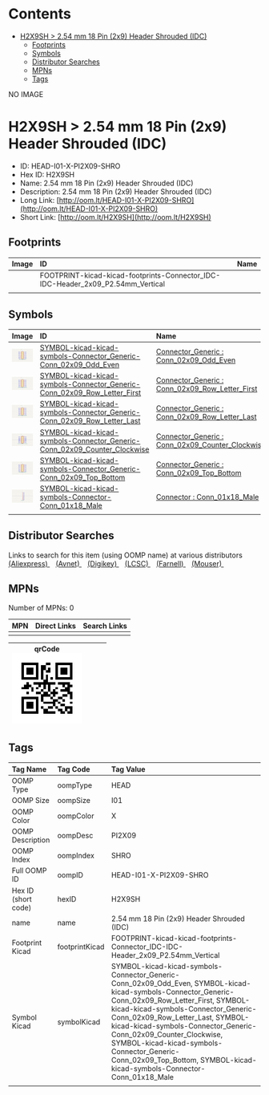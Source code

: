 



Contents
========

* [H2X9SH > 2.54 mm 18 Pin (2x9) Header Shrouded (IDC)](#h2x9sh--254-mm-18-pin-2x9-header-shrouded-idc)
	* [Footprints](#footprints)
	* [Symbols](#symbols)
	* [Distributor Searches](#distributor-searches)
	* [MPNs](#mpns)
	* [Tags](#tags)
  
NO IMAGE  
# H2X9SH > 2.54 mm 18 Pin (2x9) Header Shrouded (IDC)

- ID: HEAD-I01-X-PI2X09-SHRO
- Hex ID: H2X9SH
- Name: 2.54 mm 18 Pin (2x9) Header Shrouded (IDC)
- Description: 2.54 mm 18 Pin (2x9) Header Shrouded (IDC)
- Long Link: [http://oom.lt/HEAD-I01-X-PI2X09-SHRO](http://oom.lt/HEAD-I01-X-PI2X09-SHRO)
- Short Link: [http://oom.lt/H2X9SH](http://oom.lt/H2X9SH)

## Footprints
  

|Image|ID|Name|
| :--- | :--- | :--- |
||FOOTPRINT-kicad-kicad-footprints-Connector_IDC-IDC-Header_2x09_P2.54mm_Vertical||
||||

## Symbols
  

|Image|ID|Name|
| :--- | :--- | :--- |
|[![](https://raw.githubusercontent.com/oomlout/oomlout_OOMP_eda_V2/main/SYMBOL/kicad/kicad-symbols/Connector_Generic/Conn_02x09_Odd_Even/image_140.png)](https://github.com/oomlout/oomlout_OOMP_eda_V2/tree/main/SYMBOL/kicad/kicad-symbols/Connector_Generic/Conn_02x09_Odd_Even/)|[SYMBOL-kicad-kicad-symbols-Connector_Generic-Conn_02x09_Odd_Even](https://github.com/oomlout/oomlout_OOMP_eda_V2/tree/main/SYMBOL/kicad/kicad-symbols/Connector_Generic/Conn_02x09_Odd_Even/)|[Connector_Generic : Conn_02x09_Odd_Even](https://github.com/oomlout/oomlout_OOMP_eda_V2/tree/main/SYMBOL/kicad/kicad-symbols/Connector_Generic/Conn_02x09_Odd_Even/)|
|[![](https://raw.githubusercontent.com/oomlout/oomlout_OOMP_eda_V2/main/SYMBOL/kicad/kicad-symbols/Connector_Generic/Conn_02x09_Row_Letter_First/image_140.png)](https://github.com/oomlout/oomlout_OOMP_eda_V2/tree/main/SYMBOL/kicad/kicad-symbols/Connector_Generic/Conn_02x09_Row_Letter_First/)|[SYMBOL-kicad-kicad-symbols-Connector_Generic-Conn_02x09_Row_Letter_First](https://github.com/oomlout/oomlout_OOMP_eda_V2/tree/main/SYMBOL/kicad/kicad-symbols/Connector_Generic/Conn_02x09_Row_Letter_First/)|[Connector_Generic : Conn_02x09_Row_Letter_First](https://github.com/oomlout/oomlout_OOMP_eda_V2/tree/main/SYMBOL/kicad/kicad-symbols/Connector_Generic/Conn_02x09_Row_Letter_First/)|
|[![](https://raw.githubusercontent.com/oomlout/oomlout_OOMP_eda_V2/main/SYMBOL/kicad/kicad-symbols/Connector_Generic/Conn_02x09_Row_Letter_Last/image_140.png)](https://github.com/oomlout/oomlout_OOMP_eda_V2/tree/main/SYMBOL/kicad/kicad-symbols/Connector_Generic/Conn_02x09_Row_Letter_Last/)|[SYMBOL-kicad-kicad-symbols-Connector_Generic-Conn_02x09_Row_Letter_Last](https://github.com/oomlout/oomlout_OOMP_eda_V2/tree/main/SYMBOL/kicad/kicad-symbols/Connector_Generic/Conn_02x09_Row_Letter_Last/)|[Connector_Generic : Conn_02x09_Row_Letter_Last](https://github.com/oomlout/oomlout_OOMP_eda_V2/tree/main/SYMBOL/kicad/kicad-symbols/Connector_Generic/Conn_02x09_Row_Letter_Last/)|
|[![](https://raw.githubusercontent.com/oomlout/oomlout_OOMP_eda_V2/main/SYMBOL/kicad/kicad-symbols/Connector_Generic/Conn_02x09_Counter_Clockwise/image_140.png)](https://github.com/oomlout/oomlout_OOMP_eda_V2/tree/main/SYMBOL/kicad/kicad-symbols/Connector_Generic/Conn_02x09_Counter_Clockwise/)|[SYMBOL-kicad-kicad-symbols-Connector_Generic-Conn_02x09_Counter_Clockwise](https://github.com/oomlout/oomlout_OOMP_eda_V2/tree/main/SYMBOL/kicad/kicad-symbols/Connector_Generic/Conn_02x09_Counter_Clockwise/)|[Connector_Generic : Conn_02x09_Counter_Clockwise](https://github.com/oomlout/oomlout_OOMP_eda_V2/tree/main/SYMBOL/kicad/kicad-symbols/Connector_Generic/Conn_02x09_Counter_Clockwise/)|
|[![](https://raw.githubusercontent.com/oomlout/oomlout_OOMP_eda_V2/main/SYMBOL/kicad/kicad-symbols/Connector_Generic/Conn_02x09_Top_Bottom/image_140.png)](https://github.com/oomlout/oomlout_OOMP_eda_V2/tree/main/SYMBOL/kicad/kicad-symbols/Connector_Generic/Conn_02x09_Top_Bottom/)|[SYMBOL-kicad-kicad-symbols-Connector_Generic-Conn_02x09_Top_Bottom](https://github.com/oomlout/oomlout_OOMP_eda_V2/tree/main/SYMBOL/kicad/kicad-symbols/Connector_Generic/Conn_02x09_Top_Bottom/)|[Connector_Generic : Conn_02x09_Top_Bottom](https://github.com/oomlout/oomlout_OOMP_eda_V2/tree/main/SYMBOL/kicad/kicad-symbols/Connector_Generic/Conn_02x09_Top_Bottom/)|
|[![](https://raw.githubusercontent.com/oomlout/oomlout_OOMP_eda_V2/main/SYMBOL/kicad/kicad-symbols/Connector/Conn_01x18_Male/image_140.png)](https://github.com/oomlout/oomlout_OOMP_eda_V2/tree/main/SYMBOL/kicad/kicad-symbols/Connector/Conn_01x18_Male/)|[SYMBOL-kicad-kicad-symbols-Connector-Conn_01x18_Male](https://github.com/oomlout/oomlout_OOMP_eda_V2/tree/main/SYMBOL/kicad/kicad-symbols/Connector/Conn_01x18_Male/)|[Connector : Conn_01x18_Male](https://github.com/oomlout/oomlout_OOMP_eda_V2/tree/main/SYMBOL/kicad/kicad-symbols/Connector/Conn_01x18_Male/)|
||||

## Distributor Searches
  
Links to search for this item (using OOMP name) at various distributors  
[(Aliexpress) ](https://www.aliexpress.com/wholesale?SearchText=11172.54+mm+18+Pin+2x9+Header+Shrouded+IDC)&nbsp;&nbsp;&nbsp;[(Avnet) ](https://www.avnet.com/shop/us/search/2.54+mm+18+Pin+2x9+Header+Shrouded+IDC)&nbsp;&nbsp;&nbsp;[(Digikey) ](https://www.digikey.co.uk/en/products/result?s=2.54+mm+18+Pin+2x9+Header+Shrouded+IDC)&nbsp;&nbsp;&nbsp;[(LCSC) ](https://www.lcsc.com/search?q=2.54+mm+18+Pin+2x9+Header+Shrouded+IDC)&nbsp;&nbsp;&nbsp;[(Farnell) ](https://uk.farnell.com/search?st=2.54+mm+18+Pin+2x9+Header+Shrouded+IDC)&nbsp;&nbsp;&nbsp;[(Mouser) ](https://www.mouser.com/c/?q=2.54+mm+18+Pin+2x9+Header+Shrouded+IDC)&nbsp;&nbsp;&nbsp;
## MPNs
  
Number of MPNs: 0  

|MPN|Direct Links|Search Links|
| :--- | :--- | :--- |
||||
  

|qrCode<br>[![](https://raw.githubusercontent.com/oomlout/oomlout_OOMP_parts_V2/main/HEAD/I01/X/PI2X09/SHRO/qrCode_140.png)](https://github.com/oomlout/oomlout_OOMP_parts_V2/tree/main/HEAD/I01/X/PI2X09/SHRO/qrCode.png)||||
| :---: | :---: | :---: | :---: |

## Tags
  

|Tag Name|Tag Code|Tag Value|
| :--- | :--- | :--- |
|OOMP Type|oompType|HEAD|
|OOMP Size|oompSize|I01|
|OOMP Color|oompColor|X|
|OOMP Description|oompDesc|PI2X09|
|OOMP Index|oompIndex|SHRO|
|Full OOMP ID|oompID|HEAD-I01-X-PI2X09-SHRO|
|Hex ID (short code)|hexID|H2X9SH|
|name|name|2.54 mm 18 Pin (2x9) Header Shrouded (IDC)|
|Footprint Kicad|footprintKicad|FOOTPRINT-kicad-kicad-footprints-Connector_IDC-IDC-Header_2x09_P2.54mm_Vertical|
|Symbol Kicad|symbolKicad|SYMBOL-kicad-kicad-symbols-Connector_Generic-Conn_02x09_Odd_Even, SYMBOL-kicad-kicad-symbols-Connector_Generic-Conn_02x09_Row_Letter_First, SYMBOL-kicad-kicad-symbols-Connector_Generic-Conn_02x09_Row_Letter_Last, SYMBOL-kicad-kicad-symbols-Connector_Generic-Conn_02x09_Counter_Clockwise, SYMBOL-kicad-kicad-symbols-Connector_Generic-Conn_02x09_Top_Bottom, SYMBOL-kicad-kicad-symbols-Connector-Conn_01x18_Male|
||||
